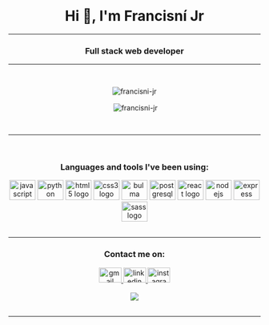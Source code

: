 <br clear="both">
<h1
align="center">Hi 🥳, I'm Francisní Jr</h1>
<hr />
<h3 
align="center">Full stack web developer</h3>
<hr />

<br clear="both">

<p 
align="center"><img align="center" src="https://github-readme-streak-stats.herokuapp.com/?user=francisni-jr&" alt="francisni-jr" /></p>

<p 
  align="center">&nbsp;<img align="center"src="https://github-readme-stats.vercel.app/api?username=francisni-jr&show_icons=true&locale=en" alt="francisni-jr" /></p>
</p>

<br clear="both">

<hr />

<br clear="both">

<h3 align="center">Languages and tools I've been using:</h3>

<div align="center">
  <img src="https://cdn.jsdelivr.net/gh/devicons/devicon/icons/javascript/javascript-original.svg" height="40" width="52" alt="javascript logo"  />
  <img src="https://cdn.jsdelivr.net/gh/devicons/devicon/icons/python/python-original.svg" height="40" width="52" alt="python logo"  />
  <img src="https://cdn.jsdelivr.net/gh/devicons/devicon/icons/html5/html5-original.svg" height="40" width="52" alt="html5 logo"  />
  <img src="https://cdn.jsdelivr.net/gh/devicons/devicon/icons/css3/css3-original.svg" height="40" width="52" alt="css3 logo"  />
  <img src="https://cdn.jsdelivr.net/gh/devicons/devicon/icons/bulma/bulma-plain.svg" height="40" width="52" alt="bulma logo"  />
  <img src="https://cdn.jsdelivr.net/gh/devicons/devicon/icons/postgresql/postgresql-original.svg" height="40" width="52" alt="postgresql logo"  />
  <img src="https://cdn.jsdelivr.net/gh/devicons/devicon/icons/react/react-original.svg" height="40" width="52" alt="react logo"  />
  <img src="https://cdn.jsdelivr.net/gh/devicons/devicon/icons/nodejs/nodejs-original.svg" height="40" width="52" alt="nodejs logo"  />
  <img src="https://cdn.jsdelivr.net/gh/devicons/devicon/icons/express/express-original.svg" height="40" width="52" alt="express logo"  />
  <img src="https://cdn.jsdelivr.net/gh/devicons/devicon/icons/sass/sass-original.svg" height="40" width="52" alt="sass logo"  />
</div>


<br clear="both">

<hr />

<h3 align="center">Contact me on:</h3>

<div align="center">
  <a href="mailto: francisnijr1.acc@gmail.com">
    <img src="https://raw.githubusercontent.com/maurodesouza/profile-readme-generator/master/src/assets/icons/social/gmail/default.svg" width="45" height="30" alt="gmail logo"  />
  <a href="https://www.linkedin.com/me?trk=p_mwlite_profile_self-secondary_nav">
    <img src="https://raw.githubusercontent.com/maurodesouza/profile-readme-generator/master/src/assets/icons/social/linkedin/default.svg" width="45" height="30" alt="linkedin logo"  />
  <a/>
  <a/>
  <a href="https://instagram.com/francisnijr">
    <img src="https://raw.githubusercontent.com/maurodesouza/profile-readme-generator/master/src/assets/icons/social/instagram/default.svg" width="45" height="30" alt="instagram logo"  />
  <a/>
</div>

<br clear="both"/>

<div align="center">
  <img src="https://visitor-badge.laobi.icu/badge?page_id=francisni-jr.francisni-jr&"  />
</div>

<br clear="both">
<hr />
<!--
You can copy this readMe if you want to use it like a template...😝🤙
-->
